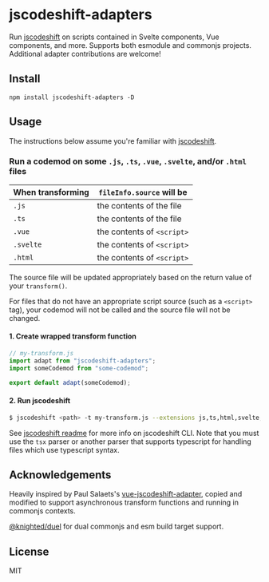 # jscodeshift-adapters

Run [jscodeshift](https://github.com/facebook/jscodeshift) on scripts contained in Svelte
components, Vue components, and more. Supports both esmodule and commonjs projects. Additional
adapter contributions are welcome!

## Install

```
npm install jscodeshift-adapters -D
```

## Usage

The instructions below assume you're familiar with [jscodeshift](https://github.com/facebook/jscodeshift).

### Run a codemod on some `.js`, `.ts`, `.vue`, `.svelte`, and/or `.html` files

| When transforming | `fileInfo.source` will be  |
| ----------------- | -------------------------- |
| `.js`             | the contents of the file   |
| `.ts`             | the contents of the file   |
| `.vue`            | the contents of `<script>` |
| `.svelte`         | the contents of `<script>` |
| `.html`           | the contents of `<script>` |

The source file will be updated appropriately based on the return value of your `transform()`.

For files that do not have an appropriate script source (such as a `<script>` tag), your
codemod will not be called and the source file will not be changed.

#### 1. Create wrapped transform function

```js
// my-transform.js
import adapt from "jscodeshift-adapters";
import someCodemod from "some-codemod";

export default adapt(someCodemod);
```

#### 2. Run jscodeshift

```bash
$ jscodeshift <path> -t my-transform.js --extensions js,ts,html,svelte,vue --parser tsx
```

See [jscodeshift readme](https://github.com/facebook/jscodeshift#usage-cli) for more info on
jscodeshift CLI. Note that you must use the `tsx` parser or another parser that supports typescript
for handling files which use typescript syntax.

## Acknowledgements

Heavily inspired by Paul Salaets's
[vue-jscodeshift-adapter](https://github.com/psalaets/vue-jscodeshift-adapter), copied and modified
to support asynchronous transform functions and running in commonjs contexts.

[@knighted/duel](https://github.com/knightedcodemonkey/duel) for dual commonjs and esm build target
support.

## License

MIT
